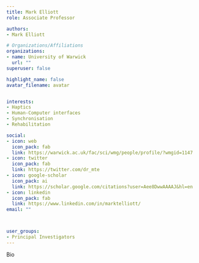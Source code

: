 ```yaml
---
title: Mark Elliott
role: Associate Professor

authors:
- Mark Elliott

# Organizations/Affiliations
organizations:
- name: University of Warwick
  url: ""
superuser: false

highlight_name: false
avatar_filename: avatar


interests:
- Haptics
- Human-Computer interfaces
- Synchronisation
- Rehabilitation

social:
- icon: web
  icon_pack: fab
  link: https://warwick.ac.uk/fac/sci/wmg/people/profile/?wmgid=1147
- icon: twitter
  icon_pack: fab
  link: https://twitter.com/dr_mte
- icon: google-scholar
  icon_pack: ai
  link: https://scholar.google.com/citations?user=Aee8DwwAAAAJ&hl=en
- icon: linkedin
  icon_pack: fab
  link: https://www.linkedin.com/in/marktelliott/
email: ""



user_groups:
- Principal Investigators
---
```

Bio
